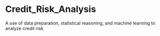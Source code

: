 # Credit_Risk_Analysis
A use of data preparation, statistical reasoning, and machine learning to analyze credit risk
